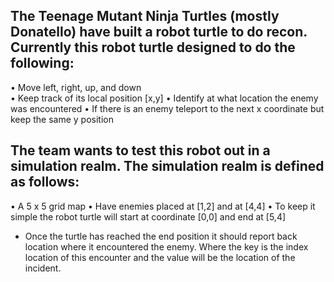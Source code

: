 

## The Teenage Mutant Ninja Turtles (mostly Donatello) have built a robot turtle to do recon. Currently this robot turtle designed to do the following:
•	Move left, right, up, and down  
•	Keep track of its local position [x,y] 
•	Identify at what location the enemy was encountered 
•	If there is an enemy teleport to the next x coordinate but keep the same y position


## The team wants to test this robot out in a simulation realm. The simulation realm is defined as follows:
•	A 5 x 5 grid map 
•	Have enemies placed at [1,2] and at [4,4] 
•	To keep it simple the robot turtle will start at coordinate [0,0] and end at [5,4]
-	Once the turtle has reached the end position it should report back location where it encountered the enemy. Where the key is the index location of this encounter and the value will be the location of the incident.
